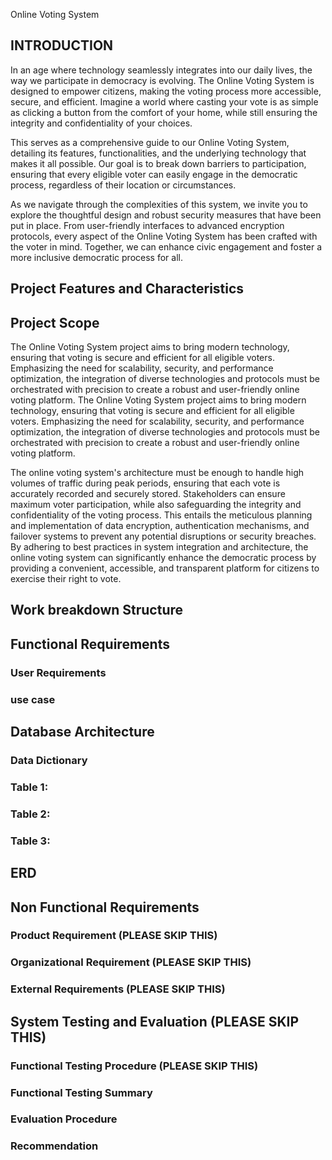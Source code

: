 Online Voting System

## INTRODUCTION

In an age where technology seamlessly integrates into our daily lives, the way we participate in democracy is evolving. The Online Voting System is designed to empower citizens, making the voting process more accessible, secure, and efficient. Imagine a world where casting your vote is as simple as clicking a button from the comfort of your home, while still ensuring the integrity and confidentiality of your choices.

This serves as a comprehensive guide to our Online Voting System, detailing its features, functionalities, and the underlying technology that makes it all possible. Our goal is to break down barriers to participation, ensuring that every eligible voter can easily engage in the democratic process, regardless of their location or circumstances.

As we navigate through the complexities of this system, we invite you to explore the thoughtful design and robust security measures that have been put in place. From user-friendly interfaces to advanced encryption protocols, every aspect of the Online Voting System has been crafted with the voter in mind. Together, we can enhance civic engagement and foster a more inclusive democratic process for all.

## Project Features and Characteristics

<!-- Goes here... -->

## Project Scope

The Online Voting System project aims to bring modern technology, ensuring that voting is secure and efficient for all eligible voters. Emphasizing the need for scalability, security, and performance optimization, the integration of diverse technologies and protocols must be orchestrated with precision to create a robust and user-friendly online voting platform.
The Online Voting System project aims to bring modern technology, ensuring that voting is secure and efficient for all eligible voters. Emphasizing the need for scalability, security, and performance optimization, the integration of diverse technologies and protocols must be orchestrated with precision to create a robust and user-friendly online voting platform.

The online voting system's architecture must be enough to handle high volumes of traffic during peak periods, ensuring that each vote is accurately recorded and securely stored. Stakeholders can ensure maximum voter participation, while also safeguarding the integrity and confidentiality of the voting process. This entails the meticulous planning and implementation of data encryption, authentication mechanisms, and failover systems to prevent any potential disruptions or security breaches. By adhering to best practices in system integration and architecture, the online voting system can significantly enhance the democratic process by providing a convenient, accessible, and transparent platform for citizens to exercise their right to vote.

## Work breakdown Structure

## Functional Requirements

### User Requirements

### use case

## Database Architecture

### Data Dictionary

### Table 1:

### Table 2:

### Table 3:

## ERD

## Non Functional Requirements

### Product Requirement (PLEASE SKIP THIS)

### Organizational Requirement (PLEASE SKIP THIS)

### External Requirements (PLEASE SKIP THIS)

## System Testing and Evaluation (PLEASE SKIP THIS)

### Functional Testing Procedure (PLEASE SKIP THIS)

### Functional Testing Summary

### Evaluation Procedure

### Recommendation
